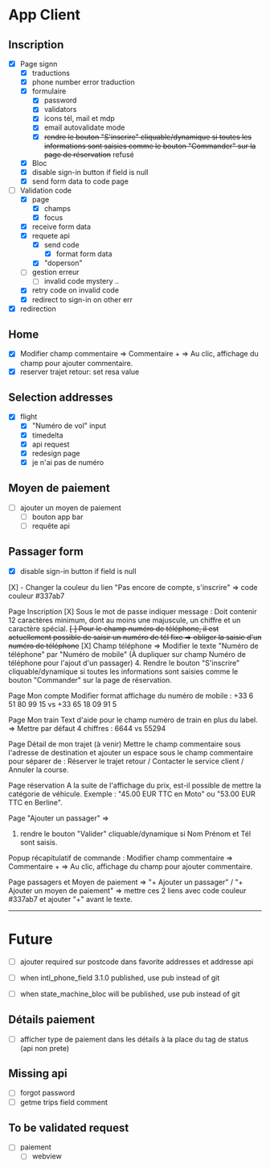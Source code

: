 # App Client

## Inscription
* [X] Page signn
    - [X] traductions
    - [X] phone number error traduction
    - [X] formulaire
        - [X] password
        - [X] validators
        - [X] icons tél, mail et mdp
        - [X] email autovalidate mode
        - [X] ~~rendre le bouton "S'inscrire" cliquable/dynamique si toutes les informations sont saisies comme le bouton "Commander" sur la page de réservation~~ refusé
    - [X] Bloc
    - [X] disable sign-in button if field is null
    - [X] send form data to code page
* [ ] Validation code
    - [X] page
        - [X] champs
        - [X] focus
    - [X] receive form data
    - [X] requete api
        - [X] send code
            - [X] format form data
        - [X] "doperson"
    - [ ] gestion erreur
        - [ ] invalid code mystery ..
    - [X] retry code on invalid code
    - [X] redirect to sign-in on other err
* [X] redirection

## Home
* [X] Modifier champ commentaire => Commentaire + => Au clic, affichage du champ pour ajouter commentaire.
* [X] reserver trajet retour: set resa value

## Selection addresses
* [X] flight
    * [X] "Numéro de vol" input
    * [X] timedelta
    * [X] api request
    * [X] redesign page
    * [X] je n'ai pas de numéro

## Moyen de paiement
* [ ] ajouter un moyen de paiement
    - [ ] bouton app bar
    - [ ] requête api

## Passager form
- [X] disable sign-in button if field is null


[X] - Changer la couleur du lien "Pas encore de compte, s'inscrire" => code couleur #337ab7

Page Inscription
[X] Sous le mot de passe indiquer message : Doit contenir 12 caractères minimum, dont au moins une majuscule, un chiffre et un caractère spécial.
~~[ ] Pour le champ numéro de téléphone, il est actuellement possible de saisir un numéro de tél fixe => obliger la saisie d'un numéro de téléphone~~
[X] Champ téléphone => Modifier le texte "Numéro de téléphone" par "Numéro de mobile"  (À dupliquer sur champ Numéro de téléphone pour l'ajout d'un passager)
4. Rendre le bouton "S'inscrire" cliquable/dynamique si toutes les informations sont saisies comme le bouton "Commander" sur la page de réservation.

Page Mon compte
Modifier format affichage du numéro de mobile : +33 6 51 80 99 15 vs +33 65 18 09 91 5

Page Mon train
Text d'aide pour le champ numéro de train en plus du label. => Mettre par défaut 4 chiffres : 6644 vs 55294

Page Détail de mon trajet (à venir)
Mettre le champ commentaire sous l'adresse de destination et ajouter un espace sous le champ commentaire pour séparer de : Réserver le trajet retour / Contacter le service client / Annuler la course.

Page réservation
A la suite de l'affichage du prix, est-il possible de mettre la catégorie de véhicule. Exemple : "45.00 EUR TTC en Moto" ou "53.00 EUR TTC en Berline". 

Page "Ajouter un passager" => 
1. rendre le bouton "Valider" cliquable/dynamique si Nom Prénom et Tél sont saisis.

Popup récapitulatif de commande : Modifier champ commentaire => Commentaire + => Au clic, affichage du champ pour ajouter commentaire.

Page passagers et Moyen de paiement => "+ Ajouter un passager" /  "+ Ajouter un moyen de paiement"   => mettre ces 2 liens avec code couleur #337ab7 et ajouter "+" avant le texte.



----

# Future
- [ ] ajouter required sur postcode dans favorite addresses et addresse api

- [ ] when intl_phone_field 3.1.0 published, use pub instead of git
- [ ] when state_machine_bloc will be published, use pub instead of git

## Détails paiement
- [ ] afficher type de paiement dans les détails à la place du tag de status (api non prete)

## Missing api
- [ ] forgot password
- [ ] getme trips field comment

## To be validated request
- [ ] paiement
    - [ ] webview